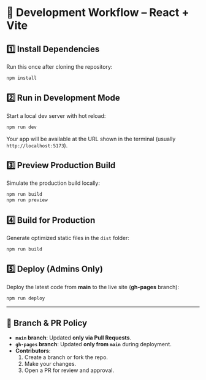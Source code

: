 # 🚀 Development Workflow – React + Vite

## 1️⃣ Install Dependencies
Run this once after cloning the repository:
```sh
npm install
```

## 2️⃣ Run in Development Mode
Start a local dev server with hot reload:
```sh
npm run dev
```
Your app will be available at the URL shown in the terminal (usually `http://localhost:5173`).

## 3️⃣ Preview Production Build
Simulate the production build locally:
```sh
npm run build
npm run preview
```

## 4️⃣ Build for Production
Generate optimized static files in the `dist` folder:
```sh
npm run build
```

## 5️⃣ Deploy (Admins Only)
Deploy the latest code from **main** to the live site (**gh-pages** branch):
```sh
npm run deploy
```

---

## 📌 Branch & PR Policy
- **`main` branch**: Updated **only via Pull Requests**.
- **`gh-pages` branch**: Updated **only from `main`** during deployment.
- **Contributors**:  
  1. Create a branch or fork the repo.  
  2. Make your changes.  
  3. Open a PR for review and approval.
